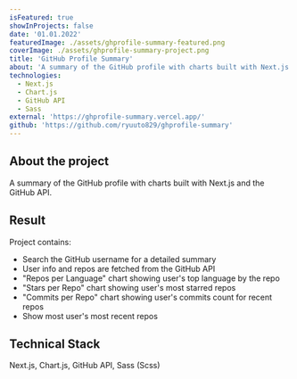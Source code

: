 ```yaml
---
isFeatured: true
showInProjects: false
date: '01.01.2022'
featuredImage: ./assets/ghprofile-summary-featured.png
coverImage: ./assets/ghprofile-summary-project.png
title: 'GitHub Profile Summary'
about: 'A summary of the GitHub profile with charts built with Next.js and the GitHub API'
technologies:
  - Next.js
  - Chart.js
  - GitHub API
  - Sass
external: 'https://ghprofile-summary.vercel.app/'
github: 'https://github.com/ryuuto829/ghprofile-summary'
---
```


## About the project

A summary of the GitHub profile with charts built with Next.js and the GitHub API.

## Result

Project contains:

- Search the GitHub username for a detailed summary
- User info and repos are fetched from the GitHub API
- "Repos per Language" chart showing user's top language by the repo
- "Stars per Repo" chart showing user's most starred repos
- "Commits per Repo" chart showing user's commits count for recent repos
- Show most user's most recent repos

## Technical Stack

Next.js, Chart.js, GitHub API, Sass (Scss)
